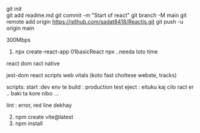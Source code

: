 git init  
git add readme.md 
git commit -m "Start of react"
git branch -M main
git remote add origin https://github.com/sadat8418/Reactjs.git
git push -u origin main

300Mbps
1. npx create-react-app 01basicReact
npx ..needa loto time

react dom 
ract native

jest-dom
react scripts
web vitals (koto fast choltese webste, tracks)

scripts:
start :dev env te 
build : production
test
eject : eituku kaj cilo ract er .. baki ta kore nibo ...

lint : error, red line dekhay 


2. npm create vite@latest
3. npm install